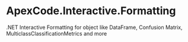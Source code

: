 # ApexCode.Interactive.Formatting
.NET Interactive Formatting for object like DataFrame, Confusion Matrix, MulticlassClassificationMetrics and more
